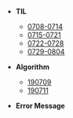 - **TIL**
    - [0708-0714](/til2019/0708-0714.md)
    - [0715-0721](/til2019/0715-0721.md)
    - [0722-0728](/til2019/0722-0728.md)
    - [0729-0804](/til2019/0729-0804.md)

- **Algorithm**
    - [190709](/algorithm/190709.md)
    - [190711](/algorithm/190711.md)

- **Error Message**
